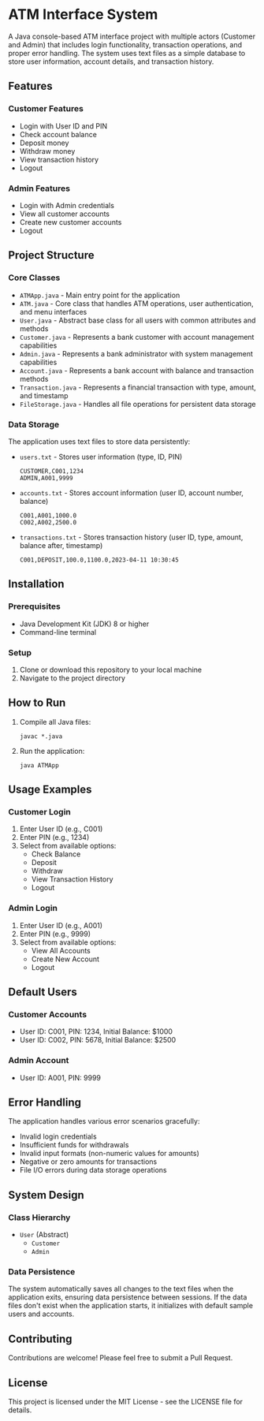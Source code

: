 # ATM Interface System

A Java console-based ATM interface project with multiple actors (Customer and Admin) that includes login functionality, transaction operations, and proper error handling. The system uses text files as a simple database to store user information, account details, and transaction history.

## Features

### Customer Features
- Login with User ID and PIN
- Check account balance
- Deposit money
- Withdraw money
- View transaction history
- Logout

### Admin Features
- Login with Admin credentials
- View all customer accounts
- Create new customer accounts
- Logout

## Project Structure

### Core Classes
- `ATMApp.java` - Main entry point for the application
- `ATM.java` - Core class that handles ATM operations, user authentication, and menu interfaces
- `User.java` - Abstract base class for all users with common attributes and methods
- `Customer.java` - Represents a bank customer with account management capabilities
- `Admin.java` - Represents a bank administrator with system management capabilities
- `Account.java` - Represents a bank account with balance and transaction methods
- `Transaction.java` - Represents a financial transaction with type, amount, and timestamp
- `FileStorage.java` - Handles all file operations for persistent data storage

### Data Storage

The application uses text files to store data persistently:

- `users.txt` - Stores user information (type, ID, PIN)
  ```
  CUSTOMER,C001,1234
  ADMIN,A001,9999
  ```

- `accounts.txt` - Stores account information (user ID, account number, balance)
  ```
  C001,A001,1000.0
  C002,A002,2500.0
  ```

- `transactions.txt` - Stores transaction history (user ID, type, amount, balance after, timestamp)
  ```
  C001,DEPOSIT,100.0,1100.0,2023-04-11 10:30:45
  ```

## Installation

### Prerequisites
- Java Development Kit (JDK) 8 or higher
- Command-line terminal

### Setup
1. Clone or download this repository to your local machine
2. Navigate to the project directory

## How to Run

1. Compile all Java files:
   ```
   javac *.java
   ```

2. Run the application:
   ```
   java ATMApp
   ```

## Usage Examples

### Customer Login
1. Enter User ID (e.g., C001)
2. Enter PIN (e.g., 1234)
3. Select from available options:
   - Check Balance
   - Deposit
   - Withdraw
   - View Transaction History
   - Logout

### Admin Login
1. Enter User ID (e.g., A001)
2. Enter PIN (e.g., 9999)
3. Select from available options:
   - View All Accounts
   - Create New Account
   - Logout

## Default Users

### Customer Accounts
- User ID: C001, PIN: 1234, Initial Balance: $1000
- User ID: C002, PIN: 5678, Initial Balance: $2500

### Admin Account
- User ID: A001, PIN: 9999

## Error Handling

The application handles various error scenarios gracefully:
- Invalid login credentials
- Insufficient funds for withdrawals
- Invalid input formats (non-numeric values for amounts)
- Negative or zero amounts for transactions
- File I/O errors during data storage operations

## System Design

### Class Hierarchy
- `User` (Abstract)
  - `Customer`
  - `Admin`

### Data Persistence
The system automatically saves all changes to the text files when the application exits, ensuring data persistence between sessions. If the data files don't exist when the application starts, it initializes with default sample users and accounts.

## Contributing

Contributions are welcome! Please feel free to submit a Pull Request.

## License

This project is licensed under the MIT License - see the LICENSE file for details.